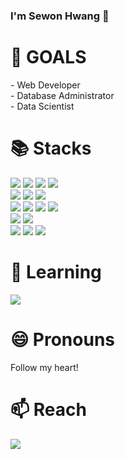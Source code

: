 ### I'm Sewon Hwang 👋

<!--
**hswon37/hswon37** is a ✨ _special_ ✨ repository because its `README.md` (this file) appears on your GitHub profile.

Here are some ideas to get you started:
-->
<div><h1>🔭 GOALS </h1></div>
<div>
  <p>
    - Web Developer
    <br>
    - Database Administrator
    <br>
    - Data Scientist
  </p>
</div>

<div><h1>📚 Stacks</h1></div>
<div>
  <img src="https://img.shields.io/badge/python-3776AB?style=for-the-badge&logo=python&logoColor=white">
  <img src="https://img.shields.io/badge/rstudio-75AADB?style=for-the-badge&logo=rstudio&logoColor=white">
  <img src="https://img.shields.io/badge/c-A8B9CC?style=for-the-badge&logo=c&logoColor=white">
  <img src="https://img.shields.io/badge/JAVA-007396?style=for-the-badge&logo=java&logoColor=white">
  <br>
  <img src="https://img.shields.io/badge/flask-000000?style=for-the-badge&logo=flask&logoColor=white"> 
  <img src="https://img.shields.io/badge/oracle-F80000?style=for-the-badge&logo=oracle&logoColor=white">
  <img src="https://img.shields.io/badge/mysql-4479A1?style=for-the-badge&logo=mysql&logoColor=white">
  <br>
  <img src="https://img.shields.io/badge/javascript-F7DF1E?style=for-the-badge&logo=javascript&logoColor=black">
  <img src="https://img.shields.io/badge/html-E34F26?style=for-the-badge&logo=html5&logoColor=white">
  <img src="https://img.shields.io/badge/css-1572B6?style=for-the-badge&logo=css3&logoColor=white">
  <img src="https://img.shields.io/badge/bootstrap-7952B3?style=for-the-badge&logo=bootstrap&logoColor=white">
  <br>
  <img src="https://img.shields.io/badge/github-181717?style=for-the-badge&logo=github&logoColor=white">
  <img src="https://img.shields.io/badge/git-F05032?style=for-the-badge&logo=git&logoColor=white">
  <br>
  <img src="https://img.shields.io/badge/linux-FCC624?style=for-the-badge&logo=linux&logoColor=black">
  <img src="https://img.shields.io/badge/aws-232F3E?style=for-the-badge&logo=amazon%20aws&logoColor=white">
  <img src="https://img.shields.io/badge/apache tomcat-F8DC75?style=for-the-badge&logo=apache%20tomcat&logoColor=white">
</div>

<div><h1>🌱 Learning</h1></div>
<div>
  <img src="https://img.shields.io/badge/Spring-6DB33F?style=for-the-badge&logo=Spring&logoColor=white">
</div>
  
<div><h1>😄 Pronouns</h1></div>
<div>
  <p>Follow my heart!</p>
</div>

<div><h1>📫 Reach</h1></div>
<div>
  <a href = "https://moongsilismine.tistory.com/"> 
    <img src="https://img.shields.io/badge/Tistory-white?style=for-the-badge&logo=Tistory&logoColor=black">
  </a>
</div>

<!-- 
- 👯 I’m looking to collaborate on ...
- 🤔 I’m looking for help with ...
- 💬 Ask me about ...
- ⚡ Fun fact: ...
-->

